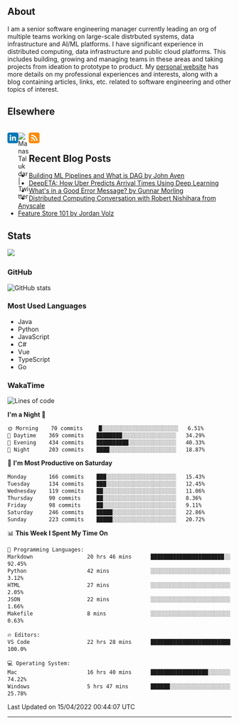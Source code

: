 ## About

I am a senior software engineering manager currently leading an org of multiple teams working on large-scale distrbuted systems, data infrastructure and AI/ML platforms. I have significant experience in distributed computing, data infrastructure and public cloud platforms. This includes building, growing and managing teams in these areas and taking projects from ideation to prototype to product. My [personal website](https://manastalukdar.github.io/) has more details on my professional experiences and interests, along with a blog containing articles, links, etc. related to software engineering and other topics of interest.

## Elsewhere

</br>

<a href="https://www.linkedin.com/in/manastalukdar" target="_blank">
  <img align="left" alt="Manas Talukdar | Linkedin" width="24px" src="https://raw.githubusercontent.com/edent/SuperTinyIcons/master/images/svg/linkedin.svg" />
</a>
<a href="https://www.twitter.com/manastalukdar" target="_blank">
  <img align="left" alt="Manas Talukdar | Twitter" width="24px" src="https://github.com/TheDudeThatCode/TheDudeThatCode/blob/master/Assets/Twitter.svg" />
</a>
<a href="https://manastalukdar.github.io/" target="_blank">
  <img align="left" alt="Manas Talukdar | Website" width="24px" src="https://github.com/edent/SuperTinyIcons/blob/master/images/svg/rss.svg" />
</a>

</br>

## Recent Blog Posts

<!-- BLOG:START -->
- [Building ML Pipelines and What is DAG by John Aven](https://manastalukdar.github.io/blog/2022/03/21/building-ml-pipelines-dag/)
- [DeepETA: How Uber Predicts Arrival Times Using Deep Learning](https://manastalukdar.github.io/blog/2022/03/21/deepeta-uber-predicts-arrival-times-deep-learning/)
- [What&#39;s in a Good Error Message? by Gunnar Morling](https://manastalukdar.github.io/blog/2022/02/11/good-error-message-gunnar-morling/)
- [Distributed Computing Conversation with Robert Nishihara from Anyscale](https://manastalukdar.github.io/blog/2022/01/24/distributed-computing-conversation-robert-nishihara-anyscale/)
- [Feature Store 101 by Jordan Volz](https://manastalukdar.github.io/blog/2022/01/22/feature-store-101-jordan-volz/)
<!-- BLOG:END -->

## Stats

![](https://komarev.com/ghpvc/?username=manastalukdar)

### GitHub

![GitHub stats](https://github-readme-stats.vercel.app/api?username=manastalukdar&show_icons=true&hide_border=true&hide_rank=true&hide_title=true&icon_color=79ff97&text_color=cecac3&bg_color=4d4b4b)

### Most Used Languages

- Java
- Python
- JavaScript
- C#
- Vue
- TypeScript
- Go

<!--
![Top Langs](https://github-readme-stats.vercel.app/api/top-langs/?username=manastalukdar&layout=compact&hide_border=true&hide_title=true&icon_color=79ff97&text_color=cecac3&bg_color=4d4b4b)
-->

### WakaTime

<!--START_SECTION:waka-->
![Lines of code](https://img.shields.io/badge/From%20Hello%20World%20I%27ve%20Written-16%20Thousand%20lines%20of%20code-blue)

**I'm a Night 🦉** 

```text
🌞 Morning    70 commits     █░░░░░░░░░░░░░░░░░░░░░░░░   6.51% 
🌆 Daytime    369 commits    ████████░░░░░░░░░░░░░░░░░   34.29% 
🌃 Evening    434 commits    ██████████░░░░░░░░░░░░░░░   40.33% 
🌙 Night      203 commits    ████░░░░░░░░░░░░░░░░░░░░░   18.87%

```
📅 **I'm Most Productive on Saturday** 

```text
Monday       166 commits    ███░░░░░░░░░░░░░░░░░░░░░░   15.43% 
Tuesday      134 commits    ███░░░░░░░░░░░░░░░░░░░░░░   12.45% 
Wednesday    119 commits    ██░░░░░░░░░░░░░░░░░░░░░░░   11.06% 
Thursday     90 commits     ██░░░░░░░░░░░░░░░░░░░░░░░   8.36% 
Friday       98 commits     ██░░░░░░░░░░░░░░░░░░░░░░░   9.11% 
Saturday     246 commits    █████░░░░░░░░░░░░░░░░░░░░   22.86% 
Sunday       223 commits    █████░░░░░░░░░░░░░░░░░░░░   20.72%

```


📊 **This Week I Spent My Time On** 

```text
💬 Programming Languages: 
Markdown                 20 hrs 46 mins      ███████████████████████░░   92.45% 
Python                   42 mins             ░░░░░░░░░░░░░░░░░░░░░░░░░   3.12% 
HTML                     27 mins             ░░░░░░░░░░░░░░░░░░░░░░░░░   2.05% 
JSON                     22 mins             ░░░░░░░░░░░░░░░░░░░░░░░░░   1.66% 
Makefile                 8 mins              ░░░░░░░░░░░░░░░░░░░░░░░░░   0.63%

🔥 Editors: 
VS Code                  22 hrs 28 mins      █████████████████████████   100.0%

💻 Operating System: 
Mac                      16 hrs 40 mins      ██████████████████░░░░░░░   74.22% 
Windows                  5 hrs 47 mins       ██████░░░░░░░░░░░░░░░░░░░   25.78%

```


 Last Updated on 15/04/2022 00:44:07 UTC
<!--END_SECTION:waka-->

---

<!--

**manastalukdar/manastalukdar** is a ✨ _special_ ✨ repository because its `README.md` (this file) appears on your GitHub profile.

Here are some ideas to get you started:

- 🔭 I’m currently working on ...
- 🌱 I’m currently learning ...
- 👯 I’m looking to collaborate on ...
- 🤔 I’m looking for help with ...
- 💬 Ask me about ...
- 📫 How to reach me: ...
- 😄 Pronouns: ...
- ⚡ Fun fact: ...
-->
